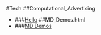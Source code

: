 #Tech
##Computational_Advertising
* ###<a href="html/Computational_Advertising/Introduction.html">Hello</a>
##MD_Demos.html
* ###<a href="html/MD_Demos.html">MD Demos</a>
